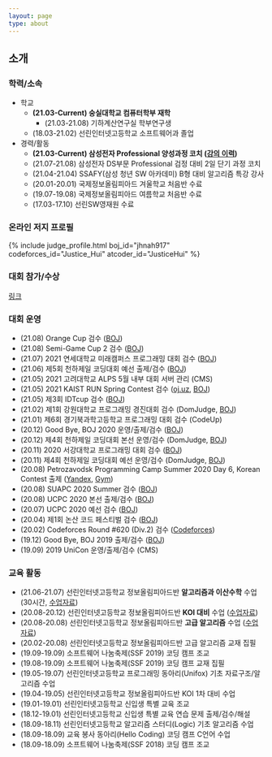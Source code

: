 ```yaml
---
layout: page
type: about
---
```


## 소개

### 학력/소속
* 학교
  * **(21.03-Current) 숭실대학교 컴퓨터학부 재학**
    * (21.03-21.08) 기하계산연구실 학부연구생
  * (18.03-21.02) 선린인터넷고등학교 소프트웨어과 졸업
* 경력/활동
  * **(21.03-Current) 삼성전자 Professional 양성과정 코치 ([강의 이력](/about/secpro/))**
  * (21.07-21.08) 삼성전자 DS부문 Professional 검정 대비 2일 단기 과정 코치
  * (21.04-21.04) SSAFY(삼성 청년 SW 아카데미) B형 대비 알고리즘 특강 강사
  * (20.01-20.01) 국제정보올림피아드 겨울학교 처음반 수료
  * (19.07-19.08) 국제정보올림피아드 여름학교 처음반 수료
  * (17.03-17.10) 선린SW영재원 수료

### 온라인 저지 프로필
{% include judge_profile.html boj_id="jhnah917" codeforces_id="Justice_Hui" atcoder_id="JusticeHui" %}

### 대회 참가/수상
[링크](/about/award/)

### 대회 운영
* (21.08) Orange Cup 검수 ([BOJ](http://icpc.me/c/667))
* (21.08) Semi-Game Cup 2 검수 ([BOJ](http://icpc.me/c/675))
* (21.07) 2021 연세대학교 미래캠퍼스 프로그래밍 대회 검수 ([BOJ](http://icpc.me/c/665))
* (21.06) 제5회 천하제일 코딩대회 예선 출제/검수 ([BOJ](http://icpc.me/c/652))
* (21.05) 2021 고려대학교 ALPS 5월 내부 대회 서버 관리 (CMS)
* (21.05) 2021 KAIST RUN Spring Contest 검수 ([oj.uz](https://oj.uz), [BOJ](http://icpc.me/c/649))
* (21.05) 제3회 IDTcup 검수 ([BOJ](http://icpc.me/c/638))
* (21.02) 제1회 강원대학교 프로그래밍 경진대회 검수 (DomJudge, [BOJ](https://www.acmicpc.net/category/detail/2431))
* (21.01) 제6회 경기북과학고등학교 프로그래밍 대회 검수 (CodeUp)
* (20.12) Good Bye, BOJ 2020 운영/출제/검수 ([BOJ](http://icpc.me/c/578))
* (20.12) 제4회 천하제일 코딩대회 본선 운영/검수 (DomJudge, [BOJ](http://icpc.me/c/581))
* (20.11) 2020 서강대학교 프로그래밍 대회 검수 ([BOJ](http://icpc.me/c/564))
* (20.11) 제4회 천하제일 코딩대회 예선 운영/검수 (DomJudge, [BOJ](http://icpc.me/c/581))
* (20.08) Petrozavodsk Programming Camp Summer 2020 Day 6, Korean Contest 출제 ([Yandex](https://official.contest.yandex.com/ptz-summer-2020/contest/19421/standings/), [Gym](https://codeforces.com/gym/102984))
* (20.08) SUAPC 2020 Summer 검수 ([BOJ](http://icpc.me/c/529))
* (20.08) UCPC 2020 본선 출제/검수 ([BOJ](http://icpc.me/c/524))
* (20.07) UCPC 2020 예선 검수 ([BOJ](http://icpc.me/c/521))
* (20.04) 제1회 논산 코드 페스티벌 검수 ([BOJ](http://icpc.me/c/507))
* (20.02) Codeforces Round #620 (Div.2) 검수 ([Codeforces](https://codeforces.com/contest/1304))
* (19.12) Good Bye, BOJ 2019 출제/검수 ([BOJ](http://icpc.me/c/497))
* (19.09) 2019 UniCon 운영/출제/검수 (CMS)

### 교육 활동
* (21.06-21.07) 선린인터넷고등학교 정보올림피아드반 **알고리즘과 이산수학** 수업 (30시간, [수업자료](https://github.com/justiceHui/Sunrin-SHARC/tree/master/2021-1st))
* (20.08-20.12) 선린인터넷고등학교 정보올림피아드반 **KOI 대비** 수업 ([수업자료](https://github.com/justiceHui/Sunrin-SHARC/tree/master/2020-2nd))
* (20.08-20.08) 선린인터넷고등학교 정보올림피아드반 **고급 알고리즘** 수업 ([수업자료](https://github.com/justiceHui/Sunrin-SHARC/tree/master/2020-Summer))
* (20.02-20.08) 선린인터넷고등학교 정보올림피아드반 고급 알고리즘 교재 집필
* (19.09-19.09) 소프트웨어 나눔축제(SSF 2019) 코딩 캠프 조교
* (19.08-19.09) 소프트웨어 나눔축제(SSF 2019) 코딩 캠프 교재 집필
* (19.05-19.07) 선린인터넷고등학교 프로그래밍 동아리(Unifox) 기초 자료구조/알고리즘 수업
* (19.04-19.05) 선린인터넷고등학교 정보올림피아드반 KOI 1차 대비 수업
* (19.01-19.01) 선린인터넷고등학교 신입생 특별 교육 조교
* (18.12-19.01) 선린인터넷고등학교 신입생 특별 교육 연습 문제 출제/검수/해설
* (18.09-18.11) 선린인터넷고등학교 알고리즘 스터디(Logic) 기초 알고리즘 수업
* (18.09-18.09) 교육 봉사 동아리(Hello Coding) 코딩 캠프 C언어 수업
* (18.09-18.09) 소프트웨어 나눔축제(SSF 2018) 코딩 캠프 조교
